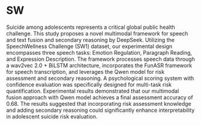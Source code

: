 # SW
Suicide among adolescents represents a critical global public health challenge. This study proposes a novel multimodal framework for speech and text fusion and secondary reasoning by DeepSeek. Utilizing the SpeechWellness Challenge (SW1) dataset, our experimental design encompasses three speech tasks: Emotion Regulation, Paragraph Reading, and Expression Description. The framework processes speech data through a wav2vec 2.0 + BiLSTM architecture, incorporates the FunASR framework for speech transcription, and leverages the Qwen model for risk assessment and secondary reasoning. A psychological scoring system with confidence evaluation was specifically designed for multi-task risk quantification. Experimental results demonstrated that our multimodal fusion approach with Qwen model achieves a final assessment accuracy of 0.68. The results suggested that incorporating risk assessment knowledge and adding secondary reasoning could significantly enhance interpretability in adolescent suicide risk evaluation.
